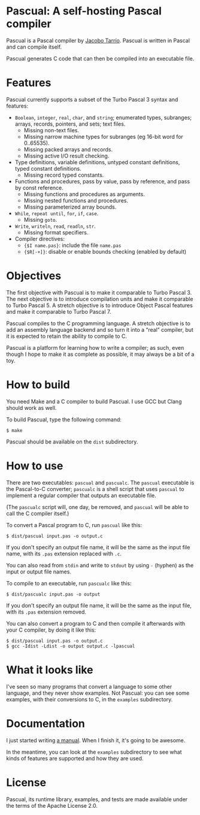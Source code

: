 # Pascual: A self-hosting Pascal compiler

Pascual is a Pascal compiler by [Jacobo Tarrío](https://jacobo.tarrio.org). Pascual is written in Pascal and can compile itself.

Pascual generates C code that can then be compiled into an executable file.

# Features

Pascual currently supports a subset of the Turbo Pascal 3 syntax and features:

* `Boolean`, `integer`, `real`, `char`, and `string`; enumerated types, subranges; arrays, records, pointers, and sets; text files.
    * Missing non-text files.
    * Missing narrow machine types for subranges (eg 16-bit word for 0..65535).
    * Missing packed arrays and records.
    * Missing active I/O result checking.
* Type definitions, variable definitions, untyped constant definitions, typed constant definitions.
    * Missing record typed constants.
* Functions and procedures, pass by value, pass by reference, and pass by const reference.
    * Missing functions and procedures as arguments.
    * Missing nested functions and procedures.
    * Missing parameterized array bounds.
* `While`, `repeat until`, `for`, `if`, `case`.
    * Missing `goto`.
* `Write`, `writeln`, `read`, `readln`, `str`.
    * Missing format specifiers.
* Compiler directives:
    * `{$I name.pas}`: include the file `name.pas`
    * `{$R[-+]}`: disable or enable bounds checking (enabled by default)

# Objectives

The first objective with Pascual is to make it comparable to Turbo Pascal 3. The next objective is to introduce compilation units and make it comparable to Turbo Pascal 5. A stretch objective is to introduce Object Pascal features and make it comparable to Turbo Pascal 7.

Pascual compiles to the C programming language. A stretch objective is to add an assembly language backend and so turn it into a “real” compiler, but it is expected to retain the ability to compile to C.

Pascual is a platform for learning how to write a compiler; as such, even though I hope to make it as complete as possible, it may always be a bit of a toy.

# How to build

You need Make and a C compiler to build Pascual. I use GCC but Clang should work as well.

To build Pascual, type the following command:

```shell
$ make
```

Pascual should be available on the `dist` subdirectory.

# How to use

There are two executables: `pascual` and `pascualc`. The `pascual` executable is the Pascal-to-C converter; `pascualc` is a shell script that uses `pascual` to implement a regular compiler that outputs an executable file.

(The `pascualc` script will, one day, be removed, and `pascual` will be able to call the C compiler itself.)

To convert a Pascal program to C, run `pascual` like this:

```shell
$ dist/pascual input.pas -o output.c
```

If you don't specify an output file name, it will be the same as the input file name, with its `.pas` extension replaced with `.c`.

You can also read from `stdin` and write to `stdout` by using `-` (hyphen) as the input or output file names.

To compile to an executable, run `pascualc` like this:

```shell
$ dist/pascualc input.pas -o output
```

If you don't specify an output file name, it will be the same as the input file, with its `.pas` extension removed.

You can also convert a program to C and then compile it afterwards with your C compiler, by doing it like this:

```shell
$ dist/pascual input.pas -o output.c
$ gcc -Idist -Ldist -o output output.c -lpascual
```

# What it looks like

I've seen so many programs that convert a language to some other language, and they never show examples. Not Pascual: you can see some examples, with their conversions to C, in the `examples` subdirectory.

# Documentation

I just started writing [a manual](manual/index.md). When I finish it, it's going to be awesome.

In the meantime, you can look at the `examples` subdirectory to see what kinds of features are supported and how they are used.

# License

Pascual, its runtime library, examples, and tests are made available under the terms of the Apache License 2.0.
